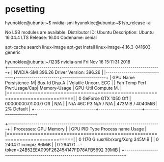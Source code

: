 # pcsetting

hyunoklee@ubuntu:~$ nvidia-smi
hyunoklee@ubuntu:~$ lsb_release -a

No LSB modules are available.
Distributor ID:	Ubuntu
Description:	Ubuntu 16.04.4 LTS
Release:	16.04
Codename:	xenial


apt-cache search linux-image
apt-get install linux-image-4.16.3-041603-generic


hyunoklee@ubuntu:~/123$ nvidia-smi
Fri Nov 16 15:11:31 2018       
+-----------------------------------------------------------------------------+
| NVIDIA-SMI 396.26                 Driver Version: 396.26                    |
|-------------------------------+----------------------+----------------------+
| GPU  Name        Persistence-M| Bus-Id        Disp.A | Volatile Uncorr. ECC |
| Fan  Temp  Perf  Pwr:Usage/Cap|         Memory-Usage | GPU-Util  Compute M. |
|===============================+======================+======================|
|   0  GeForce GTX 1050    Off  | 00000000:01:00.0 Off |                  N/A |
| N/A   46C    P3    N/A /  N/A |    473MiB /  4040MiB |      2%      Default |
+-------------------------------+----------------------+----------------------+
                                                                               
+-----------------------------------------------------------------------------+
| Processes:                                                       GPU Memory |
|  GPU       PID   Type   Process name                             Usage      |
|=============================================================================|
|    0      1170      G   /usr/lib/xorg/Xorg                           345MiB |
|    0      2404      G   compiz                                        86MiB |
|    0      2941      G   ...-token=24B52EEA099F262454147FD78AFB5692    39MiB |
+-----------------------------------------------------------------------------+

